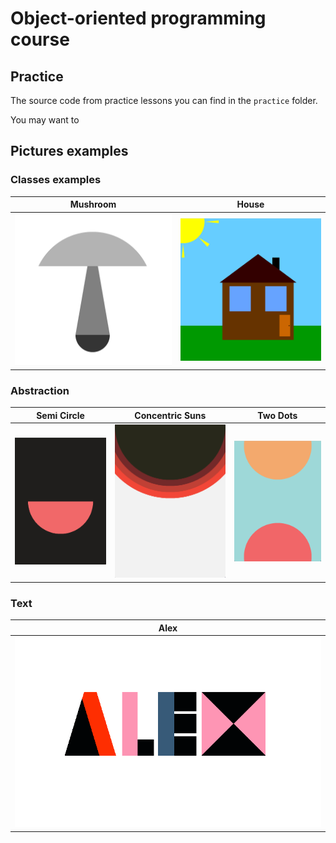 # Object-oriented programming course

## Practice
The source code from practice lessons you can find in the `practice` folder.

You may want to 

## Pictures examples

### Classes examples

| Mushroom  | House |
| ------------- | ------------- |
| [![code](examples/mushroom/image.png)](examples/mushroom/code.cpp) | [![code](examples/house/image.png)](examples/house/code.cpp) |

### Abstraction

| Semi Circle  | Concentric Suns | Two Dots |
| ------------- | ------------- | ------------- |
| [![code](examples/semi_circle/image.png)](examples/semi_circle/code.cpp) | [![code](examples/concentric_suns/image.png)](examples/concentric_suns/code.cpp) | [![code](examples/two_dots/image.png)](examples/two_dots/code.cpp) |

### Text

| Alex |
| ------------- |
| [![code](examples/alex/image.png)](examples/alex/code.cpp) |
